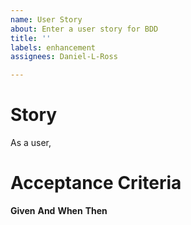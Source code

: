 ```yaml
---
name: User Story
about: Enter a user story for BDD
title: ''
labels: enhancement
assignees: Daniel-L-Ross

---
```


# Story

As a user, 

# Acceptance Criteria

**Given**
**And** 
**When**
**Then**
